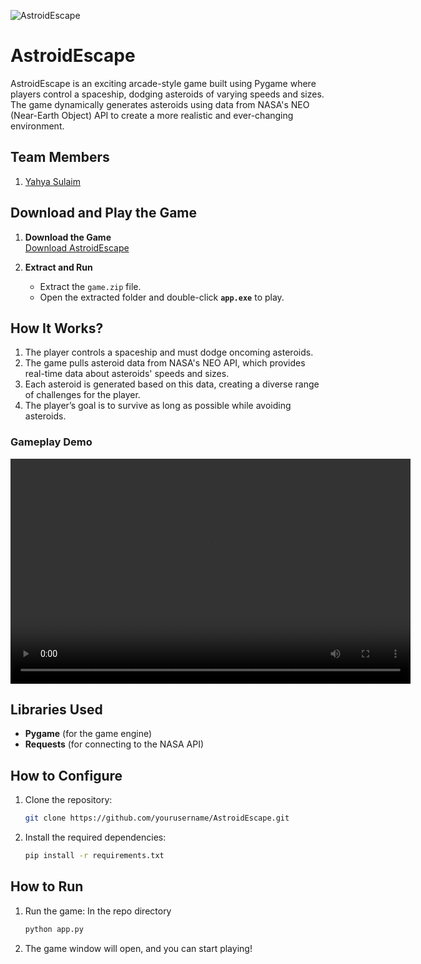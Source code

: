 ![AstroidEscape](https://github.com/user-attachments/assets/f5e65cb8-48c0-4dc0-b757-bf3569f32d2f)

# AstroidEscape
AstroidEscape is an exciting arcade-style game built using Pygame where players control a spaceship, dodging asteroids of varying speeds and sizes. The game dynamically generates asteroids using data from NASA's NEO (Near-Earth Object) API to create a more realistic and ever-changing environment.

## Team Members
1. [Yahya Sulaim]([https://github.com/TH-Activities/saturday-hack-night-template](https://github.com/YahyaSulaim))

## Download and Play the Game

1. **Download the Game**  
   [Download AstroidEscape](https://github.com/YahyaSulaim/shn-nasa/releases/download/v1.0/game.zip)

2. **Extract and Run**  
   - Extract the `game.zip` file.
   - Open the extracted folder and double-click **`app.exe`** to play.


## How It Works?
1. The player controls a spaceship and must dodge oncoming asteroids.
2. The game pulls asteroid data from NASA's NEO API, which provides real-time data about asteroids' speeds and sizes.
3. Each asteroid is generated based on this data, creating a diverse range of challenges for the player.
4. The player’s goal is to survive as long as possible while avoiding asteroids.

### Gameplay Demo
<video width="640" height="360" controls>
  <source src="https://github.com/YahyaSulaim/shn-nasa/blob/main/demo/demo0.mp4" type="video/mp4">
  Your browser does not support the video tag.
</video>

## Libraries Used
- **Pygame** (for the game engine)
- **Requests** (for connecting to the NASA API)

## How to Configure
1. Clone the repository:
    ```bash
    git clone https://github.com/yourusername/AstroidEscape.git
    ```
2. Install the required dependencies:
    ```bash
    pip install -r requirements.txt
    ```

## How to Run

1. Run the game:
    In the repo directory
    ```bash
    python app.py
    ```
2. The game window will open, and you can start playing!
